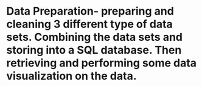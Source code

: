 # Data Preparation- preparing and cleaning 3 different type of data sets. Combining the data sets and storing into a SQL database. Then retrieving and performing some data visualization on the data.
